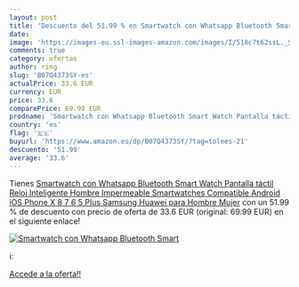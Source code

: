 ```yaml
---
layout: post
title: 'Descuento del 51.99 % en Smartwatch con Whatsapp Bluetooth Smart '
date: 
image: 'https://images-eu.ssl-images-amazon.com/images/I/518c7t62ssL._SL200_.jpg'
comments: true
category: ofertas
author: ring
slug: 'B07Q4373SY-es'
actualPrice: 33.6 EUR
currency: EUR
price: 33.6
comparePrice: 69.99 EUR
prodname: 'Smartwatch con Whatsapp Bluetooth Smart Watch Pantalla táctil Reloj Inteligente Hombre Impermeable Smartwatches Compatible Android iOS Phone X 8 7 6 5 Plus Samsung Huawei para Hombre Mujer'
country: 'es'
flag: '🇪🇸'
buyurl: 'https://www.amazon.es/dp/B07Q4373SY/?tag=tolees-21'
descuento: '51.99'
average: '33.6'
---
```


Tienes [Smartwatch con Whatsapp Bluetooth Smart Watch Pantalla táctil Reloj Inteligente Hombre Impermeable Smartwatches Compatible Android iOS Phone X 8 7 6 5 Plus Samsung Huawei para Hombre Mujer](https://www.amazon.es/dp/B07Q4373SY/?tag=tolees-21) con un 51.99 % de descuento con precio de oferta de 33.6 EUR (original: 69.99 EUR) en el siguiente enlace!

[![Smartwatch con Whatsapp Bluetooth Smart ](https://images-eu.ssl-images-amazon.com/images/I/518c7t62ssL._SL200_.jpg)](https://www.amazon.es/dp/B07Q4373SY/?tag=tolees-21)

ℹ️:


[Accede a la oferta!!](https://www.amazon.es/dp/B07Q4373SY/?tag=tolees-21)
